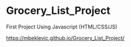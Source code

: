 # Grocery_List_Project
First Project Using Javascript (HTML/CSS/JS)


https://mbeklevic.github.io/Grocery_List_Project/
